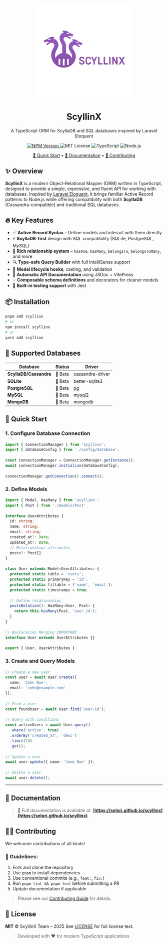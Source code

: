 <div align="center">
  <img src="docs/public/logo.png" width="300" alt="ScyllinX Logo" />

  <h1>ScyllinX</h1>
  <p>A TypeScript ORM for ScyllaDB and SQL databases inspired by Laravel Eloquent</p>

  <p>
    <a href="https://www.npmjs.com/package/scyllinx">
      <img src="https://img.shields.io/npm/v/scyllinx.svg?style=flat-square" alt="NPM Version">
    </a>
    <img src="https://img.shields.io/badge/license-MIT-blue.svg?style=flat-square" alt="MIT License" />
    <img src="https://img.shields.io/badge/language-TypeScript-blue?style=flat-square" alt="TypeScript" />
    <img src="https://img.shields.io/badge/runtime-Node.js-green?style=flat-square" alt="Node.js" />
  </p>

  [🚀 Quick Start](#-quick-start) • [📖 Documentation](#-documentation) • [🤝 Contributing](#-contributing)
</div>



## ✨ Overview

**ScyllinX** is a modern Object-Relational Mapper (ORM) written in TypeScript, designed to provide a simple, expressive, and fluent API for working with databases. Inspired by [Laravel Eloquent](https://laravel.com/docs/eloquent), it brings familiar Active Record patterns to Node.js while offering compatibility with both **ScyllaDB** (Cassandra-compatible) and traditional SQL databases.



## 🔥 Key Features

- ✅ **Active Record Syntax** – Define models and interact with them directly
- ⚡ **ScyllaDB-first** design with SQL compatibility (SQLite, PostgreSQL, MySQL)
- 🔗 **Rich relationship system** – `hasOne`, `hasMany`, `belongsTo`, `belongsToMany`, and more
- 🔍 **Type-safe Query Builder** with full IntelliSense support
- 🧠 **Model lifecycle hooks**, casting, and validation
- 📄 **Automatic API Documentation** using JSDoc + VitePress
- 💡 **Composable schema definitions** and decorators for cleaner models
- 🧪 **Built-in testing support** with Jest



## 📦 Installation

```bash
pnpm add scyllinx
# or
npm install scyllinx
# or
yarn add scyllinx
````


## 🧪 Supported Databases
<!-- ✅ Full -->

| Database              | Status   | Driver              |
| ------------------    | ------   | -----------------  |
| **ScyllaDB/Cassandra**| 🧪 Beta  | cassandra-driver   |
| **SQLite**            | 🧪 Beta  | better-sqlite3     |
| **PostgreSQL**        | 🧪 Beta  | pg                 |
| **MySQL**             | 🧪 Beta  | mysql2             |
| **MongoDB**           | 🧪 Beta  | mongodb            |


## 🚀 Quick Start

### 1. Configure Database Connection

```ts
import { ConnectionManager } from 'scyllinx';
import { databaseConfig } from './config/database';

const connectionManager = ConnectionManager.getInstance();
await connectionManager.initialize(databaseConfig);

connectionManager.getConnection().connect();
```

### 2. Define Models

```ts
import { Model, HasMany } from 'scyllinx';
import { Post } from './models/Post'

interface UserAttributes {
  id: string;
  name: string;
  email: string;
  created_at?: Date;
  updated_at?: Date;
  // Relationships attributes
  posts?: Post[]
}

class User extends Model<UserAttributes> {
  protected static table = 'users';
  protected static primaryKey = 'id';
  protected static fillable = ['name', 'email'];
  protected static timestamps = true;

  // Define relationships
  postsRelation(): HasMany<User, Post> {
    return this.hasMany(Post, 'user_id');
  }
}

// Declaration Merging IMPORTANT
interface User extends UserAttributes {}

export { User, UserAttributes }
```

### 3. Create and Query Models

```ts
// Create a new user
const user = await User.create({
  name: 'John Doe',
  email: 'john@example.com'
});

// Find a user
const foundUser = await User.find('user-id');

// Query with conditions
const activeUsers = await User.query()
  .where('active', true)
  .orderBy('created_at', 'desc')
  .limit(10)
  .get();

// Update a user
await user.update({ name: 'Jane Doe' });

// Delete a user
await user.delete();
```

---

## 📄 Documentation

> 📘 Full documentation is available at:
**[https://selori.github.io/scyllinx](https://selori.github.io/scyllinx)**

<!-- To run the docs locally:

```bash
pnpm docs:dev
```

To build static documentation for GitHub Pages:

```bash
pnpm docs:build
```

To generate the API docs from source code (JSDoc):

```bash
pnpm docs:api
``` -->

<!-- ---

## 🛠 Scripts & CLI

| Task                | Command              |
| ------------------- | -------------------- |
| Development Build   | `pnpm build:dev`     |
| Production Build    | `pnpm build:prod`    |
| Run Tests           | `pnpm test`          |
| Watch Mode          | `pnpm test:watch`    |
| Coverage Report     | `pnpm test:coverage` |
| Release Patch       | `pnpm release`       |
| API Docs Generation | `pnpm docs:api`      |

--- -->

## 👨‍💻 Contributing

We welcome contributions of all kinds!

### 🧷 Guidelines:

1. Fork and clone the repository
2. Use `pnpm` to install dependencies
3. Use conventional commits (e.g., `feat:`, `fix:`)
4. Run `pnpm lint && pnpm test` before submitting a PR
5. Update documentation if applicable

> Please see our [Contributing Guide](CONTRIBUTING.md) for details.

<!-- ---

## 🧰 Roadmap

* [x] ScyllaDB grammar and driver support
* [x] Active Record base model with decorators
* [x] SQL drivers (PostgreSQL, SQLite, MySQL)
* [x] Relationship API (`hasMany`, `belongsToMany`, etc.)
* [ ] Schema migration tool (WIP)
* [ ] CLI tooling (`scyllinx make:model`, etc.)
* [ ] Plugin system for custom grammars

--- -->

## 📜 License

**MIT** © ScyllinX Team – 2025
See [LICENSE](./LICENSE) for full license text.

> Developed with ❤️ for modern TypeScript applications